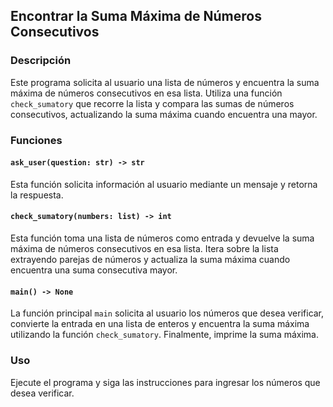 ## Encontrar la Suma Máxima de Números Consecutivos

### Descripción
Este programa solicita al usuario una lista de números y encuentra la suma máxima de números consecutivos en esa lista. Utiliza una función `check_sumatory` que recorre la lista y compara las sumas de números consecutivos, actualizando la suma máxima cuando encuentra una mayor.

### Funciones

#### `ask_user(question: str) -> str`
Esta función solicita información al usuario mediante un mensaje y retorna la respuesta.

#### `check_sumatory(numbers: list) -> int`
Esta función toma una lista de números como entrada y devuelve la suma máxima de números consecutivos en esa lista. Itera sobre la lista extrayendo parejas de números y actualiza la suma máxima cuando encuentra una suma consecutiva mayor.

#### `main() -> None`
La función principal `main` solicita al usuario los números que desea verificar, convierte la entrada en una lista de enteros y encuentra la suma máxima utilizando la función `check_sumatory`. Finalmente, imprime la suma máxima.

### Uso
Ejecute el programa y siga las instrucciones para ingresar los números que desea verificar.

